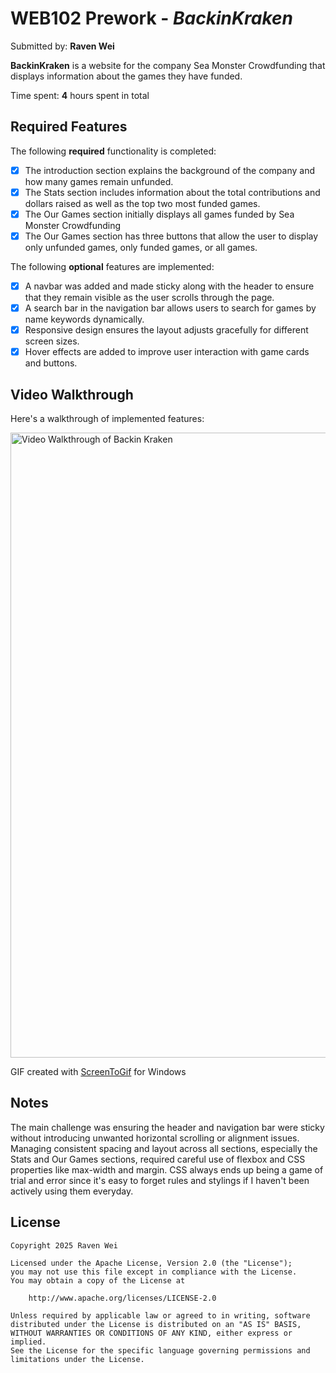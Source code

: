 # WEB102 Prework - *BackinKraken*

Submitted by: **Raven Wei**

**BackinKraken** is a website for the company Sea Monster Crowdfunding that displays information about the games they have funded.

Time spent: **4** hours spent in total

## Required Features

The following **required** functionality is completed:

* [x] The introduction section explains the background of the company and how many games remain unfunded.
* [x] The Stats section includes information about the total contributions and dollars raised as well as the top two most funded games.
* [x] The Our Games section initially displays all games funded by Sea Monster Crowdfunding
* [x] The Our Games section has three buttons that allow the user to display only unfunded games, only funded games, or all games.

The following **optional** features are implemented:

* [x] A navbar was added and made sticky along with the header to ensure that they remain visible as the user scrolls through the page.
* [x] A search bar in the navigation bar allows users to search for games by name keywords dynamically.
* [x] Responsive design ensures the layout adjusts gracefully for different screen sizes.
* [x] Hover effects are added to improve user interaction with game cards and buttons.

## Video Walkthrough

Here's a walkthrough of implemented features:

<img src='https://github.com/weiraven/web102_prework/blob/main/assets/walkthrough.gif' title='Video Walkthrough' width='1000' alt='Video Walkthrough of Backin Kraken' />

GIF created with [ScreenToGif](https://www.screentogif.com/) for Windows

## Notes

The main challenge was ensuring the header and navigation bar were sticky without introducing unwanted horizontal scrolling or alignment issues. Managing consistent spacing and layout across all sections, especially the Stats and Our Games sections, required careful use of flexbox and CSS properties like max-width and margin. CSS always ends up being a game of trial and error since it's easy to forget rules and stylings if I haven't been actively using them everyday.

## License

    Copyright 2025 Raven Wei

    Licensed under the Apache License, Version 2.0 (the "License");
    you may not use this file except in compliance with the License.
    You may obtain a copy of the License at

        http://www.apache.org/licenses/LICENSE-2.0

    Unless required by applicable law or agreed to in writing, software
    distributed under the License is distributed on an "AS IS" BASIS,
    WITHOUT WARRANTIES OR CONDITIONS OF ANY KIND, either express or implied.
    See the License for the specific language governing permissions and
    limitations under the License.
